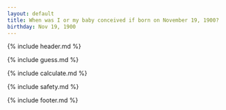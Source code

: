 ```yaml
---
layout: default
title: When was I or my baby conceived if born on November 19, 1900?
birthday: Nov 19, 1900
---
```


{% include header.md %}

{% include guess.md %}

{% include calculate.md %}

{% include safety.md %}

{% include footer.md %}



